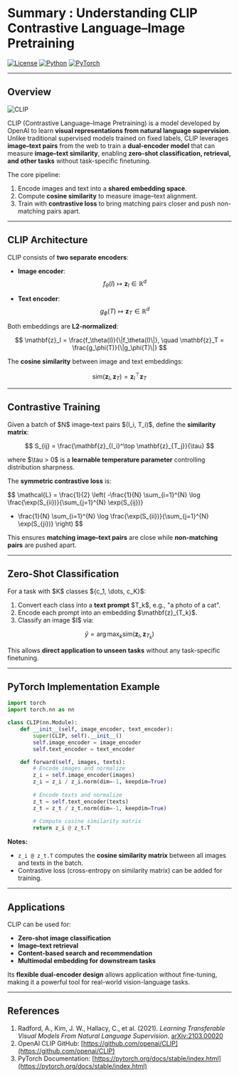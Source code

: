 # Summary : Understanding CLIP Contrastive Language–Image Pretraining

[![License](https://img.shields.io/badge/License-Apache_2.0-blue.svg)](https://opensource.org/licenses/Apache-2.0) [![Python](https://img.shields.io/badge/Python-3.8+-3776AB.svg?logo=python\&logoColor=white)](https://www.python.org/) [![PyTorch](https://img.shields.io/badge/PyTorch-2.1.0-EE4C2C.svg)](https://pytorch.org/)

---

## Overview

![CLIP](https://raw.githubusercontent.com/openai/CLIP/main/CLIP.png)

CLIP (Contrastive Language–Image Pretraining) is a model developed by OpenAI to learn **visual representations from natural language supervision**. Unlike traditional supervised models trained on fixed labels, CLIP leverages **image–text pairs** from the web to train a **dual-encoder model** that can measure **image–text similarity**, enabling **zero-shot classification, retrieval, and other tasks** without task-specific finetuning.

The core pipeline:

1. Encode images and text into a **shared embedding space**.
2. Compute **cosine similarity** to measure image–text alignment.
3. Train with **contrastive loss** to bring matching pairs closer and push non-matching pairs apart.

---

## CLIP Architecture

CLIP consists of **two separate encoders**:

* **Image encoder**: 
$$
f_\theta(I) \mapsto \mathbf{z}_I \in \mathbb{R}^d
$$

* **Text encoder**: 
$$
g_\phi(T) \mapsto \mathbf{z}_T \in \mathbb{R}^d
$$


Both embeddings are **L2-normalized**:

$$
\mathbf{z}_I = \frac{f_\theta(I)}{\|f_\theta(I)\|}, \quad
\mathbf{z}_T = \frac{g_\phi(T)}{\|g_\phi(T)\|}
$$

The **cosine similarity** between image and text embeddings:

$$
\text{sim}(\mathbf{z}_I, \mathbf{z}_T) = \mathbf{z}_I^\top \mathbf{z}_T
$$

---

## Contrastive Training

Given a batch of \$N\$ image–text pairs \$(I\_i, T\_i)\$, define the **similarity matrix**:

$$
S_{ij} = \frac{\mathbf{z}_{I_i}^\top \mathbf{z}_{T_j}}{\tau}
$$

where \$\tau > 0\$ is a **learnable temperature parameter** controlling distribution sharpness.

The **symmetric contrastive loss** is:

$$
\mathcal{L} = \frac{1}{2} \left(
-\frac{1}{N} \sum_{i=1}^{N} \log \frac{\exp(S_{ii})}{\sum_{j=1}^{N} \exp(S_{ij})}
- \frac{1}{N} \sum_{i=1}^{N} \log \frac{\exp(S_{ii})}{\sum_{j=1}^{N} \exp(S_{ji})}
\right)
$$

This ensures **matching image–text pairs** are close while **non-matching pairs** are pushed apart.

---

## Zero-Shot Classification

For a task with \$K\$ classes \${c\_1, \dots, c\_K}\$:

1. Convert each class into a **text prompt** \$T\_k\$, e.g., "a photo of a cat".
2. Encode each prompt into an embedding \$\mathbf{z}\_{T\_k}\$.
3. Classify an image \$I\$ via:

$$
\hat{y} = \arg\max_{k} \text{sim}(\mathbf{z}_I, \mathbf{z}_{T_k})
$$

This allows **direct application to unseen tasks** without any task-specific finetuning.

---

## PyTorch Implementation Example

```python
import torch
import torch.nn as nn

class CLIP(nn.Module):
    def __init__(self, image_encoder, text_encoder):
        super(CLIP, self).__init__()
        self.image_encoder = image_encoder
        self.text_encoder = text_encoder

    def forward(self, images, texts):
        # Encode images and normalize
        z_i = self.image_encoder(images)
        z_i = z_i / z_i.norm(dim=-1, keepdim=True)
        
        # Encode texts and normalize
        z_t = self.text_encoder(texts)
        z_t = z_t / z_t.norm(dim=-1, keepdim=True)
        
        # Compute cosine similarity matrix
        return z_i @ z_t.T
```

**Notes:**

* `z_i @ z_t.T` computes the **cosine similarity matrix** between all images and texts in the batch.
* Contrastive loss (cross-entropy on similarity matrix) can be added for training.

---

## Applications

CLIP can be used for:

* **Zero-shot image classification**
* **Image–text retrieval**
* **Content-based search and recommendation**
* **Multimodal embedding for downstream tasks**

Its **flexible dual-encoder design** allows application without fine-tuning, making it a powerful tool for real-world vision-language tasks.

---

## References

1. Radford, A., Kim, J. W., Hallacy, C., et al. (2021). *Learning Transferable Visual Models From Natural Language Supervision*. [arXiv:2103.00020](https://arxiv.org/abs/2103.00020)
2. OpenAI CLIP GitHub: [https://github.com/openai/CLIP](https://github.com/openai/CLIP)
3. PyTorch Documentation: [https://pytorch.org/docs/stable/index.html](https://pytorch.org/docs/stable/index.html)
